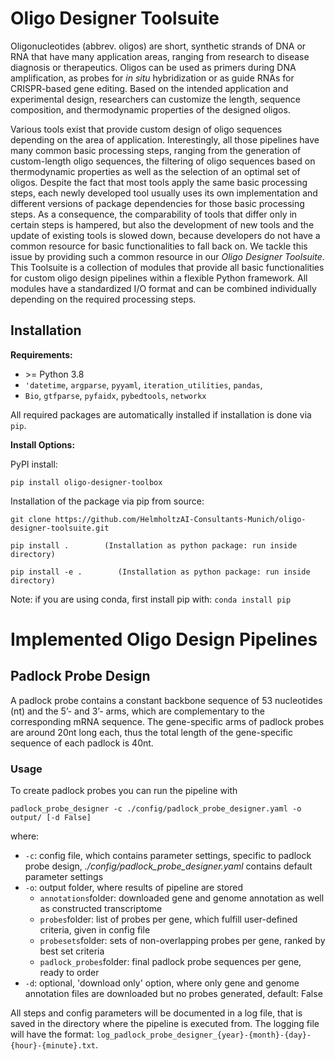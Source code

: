 # Oligo Designer Toolsuite

Oligonucleotides (abbrev. oligos) are short, synthetic strands of DNA or RNA that have many application areas, ranging from research to disease diagnosis or therapeutics. Oligos can be used as primers during DNA amplification, as probes for *in situ* hybridization or as guide RNAs for CRISPR-based gene editing. Based on the intended application and experimental design, researchers can customize the length, sequence composition, and thermodynamic properties of the designed oligos.

Various tools exist that provide custom design of oligo sequences depending on the area of application. Interestingly, all those pipelines have many common basic processing steps, ranging from the generation of custom-length oligo sequences, the filtering of oligo sequences based on thermodynamic properties as well as the selection of an optimal set of oligos. Despite the fact that most tools apply the same basic processing steps, each newly developed tool usually uses its own implementation and different versions of package dependencies for those basic processing steps. As a consequence, the comparability of tools that differ only in certain steps is hampered, but also the development of new tools and the update of existing tools is slowed down, because developers do not have a common resource for basic functionalities to fall back on. We tackle this issue by providing such a common resource in our *Oligo Designer Toolsuite*. This Toolsuite is a collection of modules that provide all basic functionalities for custom oligo design pipelines within a flexible Python framework. All modules have a standardized I/O format and can be combined individually depending on the required processing steps. 

## Installation

**Requirements:**

- \>= Python 3.8 
- ```'datetime```, ```argparse```, ```pyyaml```, ```iteration_utilities```, ```pandas```, 
- ```Bio```, ```gtfparse```, ```pyfaidx```,  ```pybedtools```, ```networkx```

All required packages are automatically installed if installation is done via ```pip```.

**Install Options:**

PyPI install:

```
pip install oligo-designer-toolbox
```

Installation of the package via pip from source:

```
git clone https://github.com/HelmholtzAI-Consultants-Munich/oligo-designer-toolsuite.git         

pip install .        (Installation as python package: run inside directory)

pip install -e .        (Installation as python package: run inside directory)
```

Note: if you are using conda, first install pip with: ```conda install pip```


# Implemented Oligo Design Pipelines

## Padlock Probe Design

A padlock probe contains a constant backbone sequence of 53 nucleotides (nt) and the 5’- and 3’- arms, which are complementary to the corresponding mRNA sequence. The gene-specific arms of padlock probes are around 20nt long each, thus the total length of the gene-specific sequence of each padlock is 40nt.


### Usage

To create padlock probes you can run the pipeline with 

```
padlock_probe_designer -c ./config/padlock_probe_designer.yaml -o output/ [-d False]
````

where:

- ```-c```: config file, which contains parameter settings, specific to padlock probe design, *./config/padlock_probe_designer.yaml* contains default parameter settings
- ```-o```: output folder, where results of pipeline are stored
  - ```annotations```folder: downloaded gene and genome annotation as well as constructed transcriptome
  - ```probes```folder: list of probes per gene, which fulfill user-defined criteria, given in config file
  - ```probesets```folder: sets of non-overlapping probes per gene, ranked by best set criteria
  - ```padlock_probes```folder: final padlock probe sequences per gene, ready to order
- ```-d```: optional, 'download only' option, where only gene and genome annotation files are downloaded but no probes generated, default: False

All steps and config parameters will be documented in a log file, that is saved in the directory where the pipeline is executed from. The logging file will have the format: ```log_padlock_probe_designer_{year}-{month}-{day}-{hour}-{minute}.txt```.

